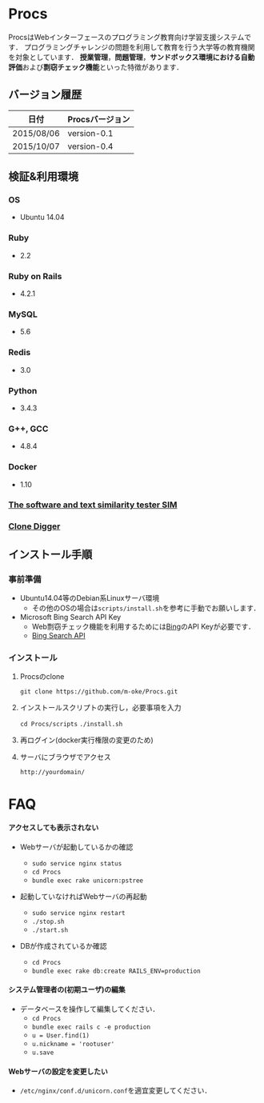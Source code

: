 # Procs
ProcsはWebインターフェースのプログラミング教育向け学習支援システムです．
プログラミングチャレンジの問題を利用して教育を行う大学等の教育機関を対象としています．
**授業管理**，**問題管理**，**サンドボックス環境における自動評価**および**剽窃チェック機能**といった特徴があります．

## バージョン履歴
日付|Procsバージョン
-----|----------
2015/08/06|version-0.1
2015/10/07|version-0.4

## 検証&利用環境
### OS
* Ubuntu 14.04

### Ruby
* 2.2

### Ruby on Rails
* 4.2.1

### MySQL
* 5.6

### Redis
* 3.0

### Python
* 3.4.3

### G++, GCC
* 4.8.4

### Docker
* 1.10

### [The software and text similarity tester SIM](http://dickgrune.com/Programs/similarity_tester/)

### [Clone Digger](http://clonedigger.sourceforge.net/)

## インストール手順
### 事前準備
* Ubuntu14.04等のDebian系Linuxサーバ環境
    * その他のOSの場合は`scripts/install.sh`を参考に手動でお願いします．
* Microsoft Bing Search API Key
    * Web剽窃チェック機能を利用するためには[Bing](https://www.bing.com/)のAPI Keyが必要です．
    * [Bing Search API](http://datamarket.azure.com/dataset/bing/search)


### インストール
1. Procsのclone

    `git clone https://github.com/m-oke/Procs.git`
2. インストールスクリプトの実行し，必要事項を入力

    `cd Procs/scripts`
    `./install.sh`

3. 再ログイン(docker実行権限の変更のため)
4. サーバにブラウザでアクセス

    `http://yourdomain/`


# FAQ
#### アクセスしても表示されない
* Webサーバが起動しているかの確認
    * `sudo service nginx status`
    * `cd Procs`
    * `bundle exec rake unicorn:pstree`

* 起動していなければWebサーバの再起動
    * `sudo service nginx restart`
    * `./stop.sh`
    * `./start.sh`

* DBが作成されているか確認
    * `cd Procs`
    * `bundle exec rake db:create RAILS_ENV=production`

#### システム管理者の(初期ユーザ)の編集
* データベースを操作して編集してください．
    * `cd Procs`
    * `bundle exec rails c -e production`
    * `u = User.find(1)`
    * `u.nickname = 'rootuser'`
    * `u.save`

#### Webサーバの設定を変更したい
* `/etc/nginx/conf.d/unicorn.conf`を適宜変更してください．
